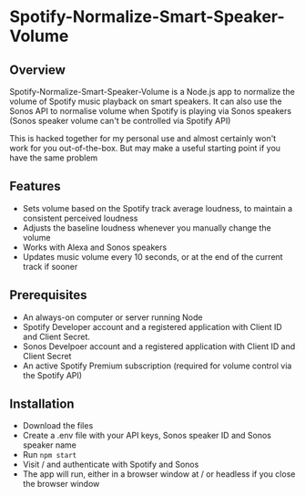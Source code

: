 # Spotify-Normalize-Smart-Speaker-Volume

## Overview
Spotify-Normalize-Smart-Speaker-Volume is a Node.js app to normalize the volume of Spotify music playback on smart speakers. It can also use the Sonos API to normalise volume when Spotify is playing via Sonos speakers (Sonos speaker volume can't be controlled via Spotify API)

This is hacked together for my personal use and almost certainly won't work for you out-of-the-box. But may make a useful starting point if you have the same problem

## Features
- Sets volume based on the Spotify track average loudness, to maintain a consistent perceived loudness
- Adjusts the baseline loudness whenever you manually change the volume
- Works with Alexa and Sonos speakers
- Updates music volume every 10 seconds, or at the end of the current track if sooner

## Prerequisites
- An always-on computer or server running Node
- Spotify Developer account and a registered application with Client ID and Client Secret.
- Sonos Develpoer account and a registered application with Client ID and Client Secret
- An active Spotify Premium subscription (required for volume control via the Spotify API)

## Installation
- Download the files
- Create a .env file with your API keys, Sonos speaker ID and Sonos speaker name
- Run `npm start`
- Visit / and authenticate with Spotify and Sonos
- The app will run, either in a browser window at / or headless if you close the browser window

